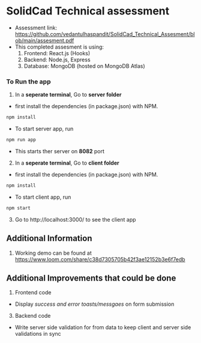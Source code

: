 # SolidCad Technical assessment
- Assessment link: https://github.com/vedantulhaspandit/SolidCad_Technical_Assesment/blob/main/assesment.pdf
- This completed assesment is using:
  1. Frontend: React.js (Hooks)
  2. Backend:  Node.js, Express
  3. Database: MongoDB (hosted on MongoDB Atlas)

### To Run the app

1. In a **seperate terminal**, Go to **server folder**

- first install the dependencies (in package.json) with NPM.

```bash
npm install
```

- To start server app, run

```bash
npm run app
```

- This starts ther server on **8082** port

2. In a **seperate terminal**, Go to **client folder**

- first install the dependencies (in package.json) with NPM.

```bash
npm install
```

- To start client app, run

```bash
npm start
```

3. Go to http://localhost:3000/ to see the client app


## Additional Information

1.  Working demo can be found at https://www.loom.com/share/c38d7305705b42f3ae12152b3e6f7edb


## Additional Improvements that could be done
1. Frontend code
- Display _success and error toasts/messgaes_ on form submission
3. Backend code
- Write server side validation for from data to keep client and server side validations in sync
